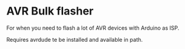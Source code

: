 # AVR Bulk flasher

For when you need to flash a lot of AVR devices with Arduino as ISP.

Requires avrdude te be installed and available in path.

